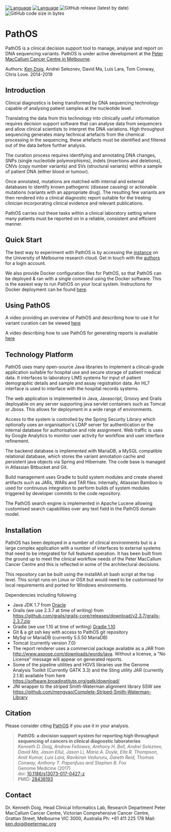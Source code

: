 [![Language](http://img.shields.io/badge/language-java-brightgreen.svg)](https://www.java.com/)
[![Language](http://img.shields.io/badge/language-groovy-orange.svg)](http://groovy-lang.org/)
![GitHub release (latest by date)](https://img.shields.io/github/v/release/papenfussLab/PathOS)
![GitHub code size in bytes](https://img.shields.io/github/languages/code-size/papenfussLab/PathOS)

# PathOS
PathOS is a clinical decision support tool to manage, analyse and report on DNA sequencing variants.
PathOS is under active development at the [Peter MacCallum Cancer Centre in Melbourne](https://www.petermac.org/about/signature-centres/centre-clinical-cancer-genomics/molecular-diagnostic-software).

Authors: [Ken Doig](https://www.petermac.org/users/dr-kenneth-doig), Andrei Seleznev, David Ma, Luis Lara, Tom Conway, Chris Love. 2014-2019 

## Introduction
Clinical diagnostics is being transformed by DNA sequencing technology capable of analysing patient samples at the nucleotide level.

Translating the data from this technology into clinically useful information requires decision support software that can analyse  data from sequencers and allow clinical scientists to interpret the DNA variations.
High throughput sequencing generates many technical artefacts from the chemical processing in the sequencing, these artefacts must be identified and filtered out of the data before further analysis.

The curation process requires identifying and annotating DNA changes, SNPs (single nucleotide polymorphisms), indels (insertions and deletions), CNVs (copy number variants) and SVs (structural variants) within a sample of patient DNA (either blood or tumour).

Once annotated, mutations are matched with internal and external databases to identify known pathogenic (disease causing) or actionable mutations (variants with an appropriate drug).
The resulting few variants are then rendered into a clinical diagnostic report suitable for the treating clinician incorporating clinical evidence and relevant publications.

PathOS carries out these tasks within a clinical laboratory setting where many patients must be reported on in a reliable, consistent and efficient manner.

## Quick Start

The best way to experiment with PathOS is by accessing the [instance](http://115.146.85.170:8123/PathOS) on the University of Melbourne research cloud.
Get in touch with the [authors](mailto:ken.doig@petermac.org) for a login account.

We also provide Docker configuration files for PathOS, so that PathOS can be deployed & ran with a single command using the Docker software. This is the easiest way to run PathOS on your local system. Instructions for Docker deployment can be found [here](https://github.com/PapenfussLab/PathOS/tree/master/Docker).

##  Using PathOS

A video providing an overview of PathOS and describing how to use it for variant curation can be viewed [here](https://www.dropbox.com/s/529kiku4yjl170g/PathOS%20overview.mov?dl=0)

A video describing how to use PathOS for generating reports is avaliable [here](https://www.dropbox.com/s/nid073h1mqxs0cn/PathOS%20report%20builder.mov?dl=0)

## Technology Platform
PathOS uses many open-source Java libraries to implement a clincal-grade application suitable for hospital use and secure storage of patient medical data. It interfaces to laboratory LIMS systems for input of patient demographic details and sample and assay registration data. An HL7 interface is used to interface with the hospital records systems.

The web application is implemented in Java, Javascript, Groovy and Grails deployable on any server supporting java servlet containers such as Tomcat or Jboss.
This allows for deployment in a wide range of environments.

Access to the system is controlled by the Spring Security Library which optionally uses an organisation's LDAP server for authentication or the internal database for authorisation and role assignment.
Web traffic is uses by Google Analytics to monitor user activity for workflow and user interface refinement.

The backend database is implemented with MariaDB, a MySQL compatible relational database, which stores the variant annotation cache and persistent java objects via Spring and Hibernate. The code base is managed in Atlassian Bitbucket and Git.

Build management uses Gradle to build system modules and create shared artifacts such as JARs, WARs and TAR files. Internally, Atlassian Bamboo is used for continuous integration to perform builds of system modules triggered by developer commits to the code repository.

The PathOS search engine is implemented in Apache Lucene allowing customised search capabilities over any text field in the PathOS domain model.

## Installation
PathOS has been deployed in a number of clinical environments but is a large complex application with a number of interfaces to external systems that need to be integrated for full featured operation. It has been built from the ground up to meet the clinical workflow needs of the Peter MacCallum Cancer Centre and this is reflected in some of the architectural decisions. 

This repository can be built using the installAll.sh bash script at the top level. This script runs on Linux or OSX but would need to be customised for local requirements and ported for Windows environments. 


Dependencies including following
- Java JDK 1.7 from [Oracle](http://www.oracle.com/technetwork/java/javase/downloads/java-archive-downloads-javase7-521261.html)
- Grails (we use 2.3.7 at time of writing) from https://github.com/grails/grails-core/releases/download/v2.3.7/grails-2.3.7.zip
- Gradle (we use 1.10 at time of writing) [Gradle 1.10](https://services.gradle.org/distributions/gradle-1.10-bin.zip)
- Git & a git ssh key with access to PathOS git repository
- MySql or MariaDB (currently 5.5.50 MariaDB)
- Tomcat (currently version 7.0)
- The report renderer uses a commercial package available as a JAR from http://www.aspose.com/downloads/words/java. Without a license, a "No License" message will appear on generated reports.
- Some of the pipeline utilities and HGVS libraries use the Genome Analysis Toolkit (Currently GATK 3.3) and the Sting utility JAR (currently 2.1.8) available from here https://software.broadinstitute.org/gatk/download/
- JNI wrapper to the striped Smith-Waterman alignment library SSW see https://github.com/mengyao/Complete-Striped-Smith-Waterman-Library


## Citation
Please consider citing [PathOS](https://genomemedicine.biomedcentral.com/articles/10.1186/s13073-017-0427-z) if you use it in your analysis.

> **PathOS: a decision support system for reporting high throughput sequencing of cancers in clinical diagnostic laboratories** <br/>
> _Kenneth D. Doig, Andrew Fellowes, Anthony H. Bell, Andrei Seleznev, David Ma, Jason Ellul, Jason Li, Maria A. Doyle, Ella R. Thompson, Amit Kumar, Luis Lara, Ravikiran Vedururu, Gareth Reid, Thomas Conway, Anthony T. Papenfuss and Stephen B. Fox_ <br/>
> Genome Medicine (2017) <br/>
> doi: [10.1186/s13073-017-0427-z](https://doi.org/10.1186/s13073-017-0427-z) <br/>
> PMID: [28438193](http://www.ncbi.nlm.nih.gov/pubmed/28438193)

## Contact
Dr. Kenneth Doig, Head Clinical Informatics Lab, Research Department
Peter MacCallum Cancer Centre, Victorian Comprehensive Cancer Centre,
Grattan Street, Melbourne VIC 3000, Australia
Ph: +61 411 225 178 Mail: ken.doig@petermac.org

